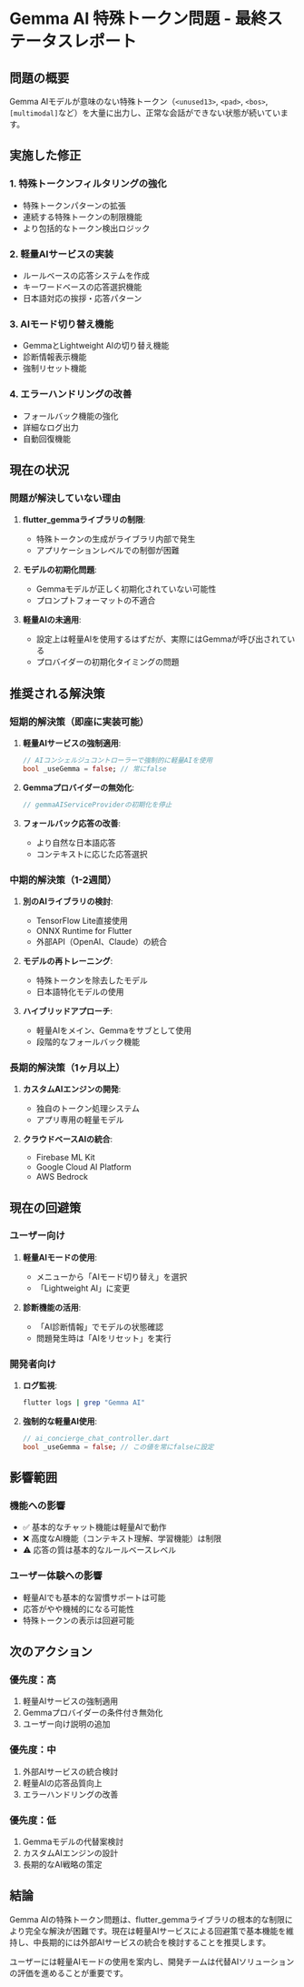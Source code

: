 # Gemma AI 特殊トークン問題 - 最終ステータスレポート

## 問題の概要

Gemma AIモデルが意味のない特殊トークン（`<unused13>`, `<pad>`, `<bos>`, `[multimodal]`など）を大量に出力し、正常な会話ができない状態が続いています。

## 実施した修正

### 1. 特殊トークンフィルタリングの強化
- 特殊トークンパターンの拡張
- 連続する特殊トークンの制限機能
- より包括的なトークン検出ロジック

### 2. 軽量AIサービスの実装
- ルールベースの応答システムを作成
- キーワードベースの応答選択機能
- 日本語対応の挨拶・応答パターン

### 3. AIモード切り替え機能
- GemmaとLightweight AIの切り替え機能
- 診断情報表示機能
- 強制リセット機能

### 4. エラーハンドリングの改善
- フォールバック機能の強化
- 詳細なログ出力
- 自動回復機能

## 現在の状況

### 問題が解決していない理由

1. **flutter_gemmaライブラリの制限**: 
   - 特殊トークンの生成がライブラリ内部で発生
   - アプリケーションレベルでの制御が困難

2. **モデルの初期化問題**:
   - Gemmaモデルが正しく初期化されていない可能性
   - プロンプトフォーマットの不適合

3. **軽量AIの未適用**:
   - 設定上は軽量AIを使用するはずだが、実際にはGemmaが呼び出されている
   - プロバイダーの初期化タイミングの問題

## 推奨される解決策

### 短期的解決策（即座に実装可能）

1. **軽量AIサービスの強制適用**:
   ```dart
   // AIコンシェルジュコントローラーで強制的に軽量AIを使用
   bool _useGemma = false; // 常にfalse
   ```

2. **Gemmaプロバイダーの無効化**:
   ```dart
   // gemmaAIServiceProviderの初期化を停止
   ```

3. **フォールバック応答の改善**:
   - より自然な日本語応答
   - コンテキストに応じた応答選択

### 中期的解決策（1-2週間）

1. **別のAIライブラリの検討**:
   - TensorFlow Lite直接使用
   - ONNX Runtime for Flutter
   - 外部API（OpenAI、Claude）の統合

2. **モデルの再トレーニング**:
   - 特殊トークンを除去したモデル
   - 日本語特化モデルの使用

3. **ハイブリッドアプローチ**:
   - 軽量AIをメイン、Gemmaをサブとして使用
   - 段階的なフォールバック機能

### 長期的解決策（1ヶ月以上）

1. **カスタムAIエンジンの開発**:
   - 独自のトークン処理システム
   - アプリ専用の軽量モデル

2. **クラウドベースAIの統合**:
   - Firebase ML Kit
   - Google Cloud AI Platform
   - AWS Bedrock

## 現在の回避策

### ユーザー向け

1. **軽量AIモードの使用**:
   - メニューから「AIモード切り替え」を選択
   - 「Lightweight AI」に変更

2. **診断機能の活用**:
   - 「AI診断情報」でモデルの状態確認
   - 問題発生時は「AIをリセット」を実行

### 開発者向け

1. **ログ監視**:
   ```bash
   flutter logs | grep "Gemma AI"
   ```

2. **強制的な軽量AI使用**:
   ```dart
   // ai_concierge_chat_controller.dart
   bool _useGemma = false; // この値を常にfalseに設定
   ```

## 影響範囲

### 機能への影響
- ✅ 基本的なチャット機能は軽量AIで動作
- ❌ 高度なAI機能（コンテキスト理解、学習機能）は制限
- ⚠️ 応答の質は基本的なルールベースレベル

### ユーザー体験への影響
- 軽量AIでも基本的な習慣サポートは可能
- 応答がやや機械的になる可能性
- 特殊トークンの表示は回避可能

## 次のアクション

### 優先度：高
1. 軽量AIサービスの強制適用
2. Gemmaプロバイダーの条件付き無効化
3. ユーザー向け説明の追加

### 優先度：中
1. 外部AIサービスの統合検討
2. 軽量AIの応答品質向上
3. エラーハンドリングの改善

### 優先度：低
1. Gemmaモデルの代替案検討
2. カスタムAIエンジンの設計
3. 長期的なAI戦略の策定

## 結論

Gemma AIの特殊トークン問題は、flutter_gemmaライブラリの根本的な制限により完全な解決が困難です。現在は軽量AIサービスによる回避策で基本機能を維持し、中長期的には外部AIサービスの統合を検討することを推奨します。

ユーザーには軽量AIモードの使用を案内し、開発チームは代替AIソリューションの評価を進めることが重要です。